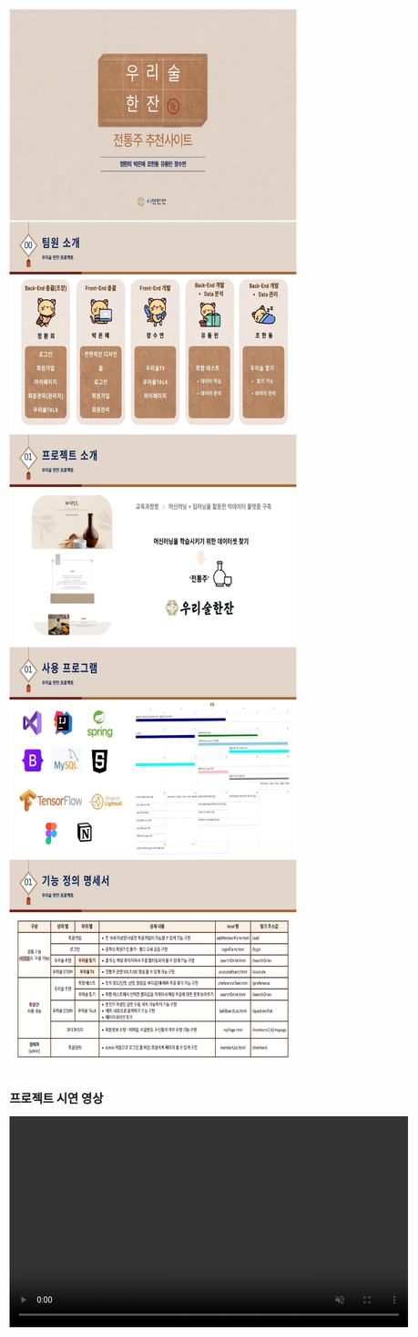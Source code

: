 <img src="img_pptx/1.jpg" width="700" height="370">
<img src="img_pptx/2.jpg" width="700" height="370">
<img src="img_pptx/4.jpg" width="700" height="370">
<img src="img_pptx/5.jpg" width="700" height="370">
<img src="img_pptx/6.jpg" width="700" height="370">

## 프로젝트 시연 영상

<video src="https://github.com/user-attachments/assets/ea302332-4735-47fe-906a-1222ce791bc4" width="700" height="370" autoplay muted>
  Your browser does not support the video tag.
</video>
